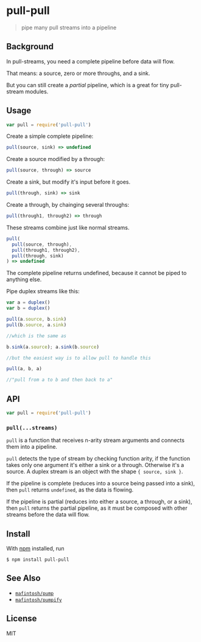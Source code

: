 # pull-pull

> pipe many pull streams into a pipeline

## Background

In pull-streams, you need a complete pipeline before data will flow.

That means: a source, zero or more throughs, and a sink.

But you can still create a _partial_ pipeline, which is a great for tiny pull-stream modules.

## Usage

```js
var pull = require('pull-pull')
```

Create a simple complete pipeline:

```js
pull(source, sink) => undefined
```

Create a source modified by a through:

```js
pull(source, through) => source
```

Create a sink, but modify it's input before it goes.

```js
pull(through, sink) => sink
```

Create a through, by chainging several throughs:

```js
pull(through1, through2) => through
```

These streams combine just like normal streams.

```js
pull(
  pull(source, through),
  pull(through1, through2),
  pull(through, sink)
) => undefined
```

The complete pipeline returns undefined, because it cannot be piped to anything else.

Pipe duplex streams like this:

```js
var a = duplex()
var b = duplex()

pull(a.source, b.sink)
pull(b.source, a.sink)

//which is the same as

b.sink(a.source); a.sink(b.source)

//but the easiest way is to allow pull to handle this

pull(a, b, a)

//"pull from a to b and then back to a"
```

## API

```js
var pull = require('pull-pull')
```

### `pull(...streams)`

`pull` is a function that receives n-arity stream arguments and connects them into a pipeline.

`pull` detects the type of stream by checking function arity, if the function takes only one argument it's either a sink or a through. Otherwise it's a source. A duplex stream is an object with the shape `{ source, sink }`.

If the pipeline is complete (reduces into a source being passed into a sink), then `pull` returns `undefined`, as the data is flowing.

If the pipeline is partial (reduces into either a source, a through, or a sink), then `pull` returns the partial pipeline, as it must be composed with other streams before the data will flow.

## Install

With [npm](https://npmjs.org/) installed, run

```
$ npm install pull-pull
```

## See Also

- [`mafintosh/pump`](https://github.com/mafintosh/pump)
- [`mafintosh/pumpify`](https://github.com/mafintosh/pumpify)

## License

MIT
